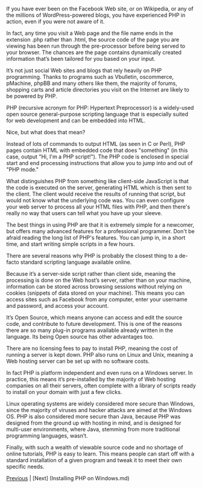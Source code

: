 If you have ever been on the Facebook Web site, or on Wikipedia, or any of the millions of WordPress-powered blogs, you have experienced PHP in action, even if you were not aware of it.

In fact, any time you visit a Web page and the file name ends in the extension .php rather than .html, the source code of the page you are viewing has been run through the pre-processor before being served to your browser. The chances are the page contains dynamically created information that’s been tailored for you based on your input.

It’s not just social Web sites and blogs that rely heavily on PHP programming. Thanks to programs such as Vbulletin, oscommerce, pMachine, phpBB and many others like them, the majority of forums, shopping carts and article directories you visit on the Internet are likely to be powered by PHP.

PHP (recursive acronym for PHP: Hypertext Preprocessor) is a widely-used open source general-purpose scripting language that is especially suited for web development and can be embedded into HTML.

Nice, but what does that mean?

Instead of lots of commands to output HTML (as seen in C or Perl), PHP pages contain HTML with embedded code that does "something" (in this case, output "Hi, I'm a PHP script!"). The PHP code is enclosed in special start and end processing instructions <?php and ?> that allow you to jump into and out of "PHP mode."

What distinguishes PHP from something like client-side JavaScript is that the code is executed on the server, generating HTML which is then sent to the client. The client would receive the results of running that script, but would not know what the underlying code was. You can even configure your web server to process all your HTML files with PHP, and then there's really no way that users can tell what you have up your sleeve.

The best things in using PHP are that it is extremely simple for a newcomer, but offers many advanced features for a professional programmer. Don't be afraid reading the long list of PHP's features. You can jump in, in a short time, and start writing simple scripts in a few hours.

There are several reasons why PHP is probably the closest thing to a de-facto standard scripting language available online.

Because it’s a server-side script rather than client side, meaning the processing is done on the Web host’s server, rather than on your machine, information can be stored across browsing sessions without relying on cookies (snippets of data stored on your machine). This means you can access sites such as Facebook from any computer, enter your username and password, and access your account.

It’s Open Source, which means anyone can access and edit the source code, and contribute to future development. This is one of the reasons there are so many plug-in programs available already written in the language. Its being Open source has other advantages too.

There are no licensing fees to pay to install PHP, meaning the cost of running a server is kept down. PHP also runs on Linux and Unix, meaning a Web hosting server can be set up with no software costs.

In fact PHP is platform independent and even runs on a Windows server. In practice, this means it’s pre-installed by the majority of Web hosting companies on all their servers, often complete with a library of scripts ready to install on your domain with just a few clicks.

Linux operating systems are widely considered more secure than Windows, since the majority of viruses and hacker attacks are aimed at the Windows OS. PHP is also considered more secure than Java, because PHP was designed from the ground up with hosting in mind, and is designed for multi-user environments, where Java, stemming from more traditional programming languages, wasn’t.

Finally, with such a wealth of viewable source code and no shortage of online tutorials, PHP is easy to learn. This means people can start off with a standard installation of a given program and tweak it to meet their own specific needs.

[Previous](https://github.com/shavez00/instructions/blob/master/Setting-Up-a-Development-Server/Installing%20MySQL%20on%20Windows.md) | [Next] (Installing PHP on Windows.md)
